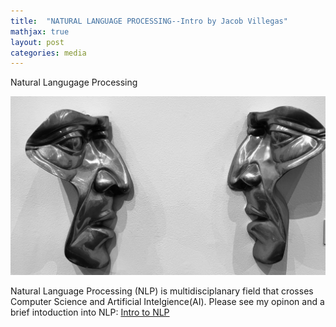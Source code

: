 ```yaml
---
title:  "NATURAL LANGUAGE PROCESSING--Intro by Jacob Villegas"
mathjax: true
layout: post
categories: media
---
```


Natural Langugage Processing


![Talking](https://github.com/jacobvillegas/contrast/blob/master/cool.jpeg)


Natural Language Processing (NLP) is multidisciplanary field that crosses Computer Science and Artificial Intelgience(AI). Please see my opinon and a brief intoduction into NLP:
[Intro to NLP](https://github.com/jacobvillegas/NLP_Portfolio/blob/95e5bcf164f101c5f4d347a797594aabdaf424df/OverviewofNLP.pdf)
